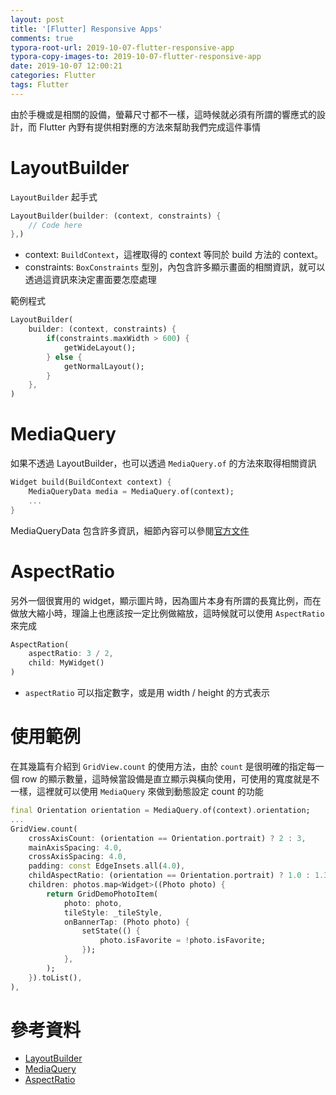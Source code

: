 ```yaml
---
layout: post
title: '[Flutter] Responsive Apps'
comments: true
typora-root-url: 2019-10-07-flutter-responsive-app
typora-copy-images-to: 2019-10-07-flutter-responsive-app
date: 2019-10-07 12:00:21
categories: Flutter
tags: Flutter
---
```


由於手機或是相關的設備，螢幕尺寸都不一樣，這時候就必須有所謂的響應式的設計，而 Flutter 內野有提供相對應的方法來幫助我們完成這件事情

<!-- more -->

# LayoutBuilder

`LayoutBuilder` 起手式

```dart
LayoutBuilder(builder: (context, constraints) {
    // Code here
},)
```

* context: `BuildContext`，這裡取得的 context 等同於 build 方法的 context。
* constraints:  `BoxConstraints` 型別，內包含許多顯示畫面的相關資訊，就可以透過這資訊來決定畫面要怎麼處理

範例程式

```dart
LayoutBuilder(
    builder: (context, constraints) {
        if(constraints.maxWidth > 600) {
            getWideLayout();
        } else {
            getNormalLayout();
        }
    },
)
```



# MediaQuery

如果不透過 LayoutBuilder，也可以透過 `MediaQuery.of` 的方法來取得相關資訊

```dart
Widget build(BuildContext context) {    
    MediaQueryData media = MediaQuery.of(context);
    ...
}        
```

MediaQueryData 包含許多資訊，細節內容可以參閱[官方文件](https://api.flutter.dev/flutter/widgets/MediaQueryData-class.html)

# AspectRatio

另外一個很實用的 widget，顯示圖片時，因為圖片本身有所謂的長寬比例，而在做放大縮小時，理論上也應該按一定比例做縮放，這時候就可以使用 `AspectRatio` 來完成

```dart
AspectRation(
	aspectRatio: 3 / 2,
    child: MyWidget()
)
```

* `aspectRatio` 可以指定數字，或是用 width / height 的方式表示

# 使用範例

在其幾篇有介紹到 `GridView.count` 的使用方法，由於 `count` 是很明確的指定每一個 row 的顯示數量，這時候當設備是直立顯示與橫向使用，可使用的寬度就是不一樣，這裡就可以使用 `MediaQuery` 來做到動態設定 count  的功能

```dart
final Orientation orientation = MediaQuery.of(context).orientation;
...
GridView.count(
    crossAxisCount: (orientation == Orientation.portrait) ? 2 : 3,
    mainAxisSpacing: 4.0,
    crossAxisSpacing: 4.0,
    padding: const EdgeInsets.all(4.0),
    childAspectRatio: (orientation == Orientation.portrait) ? 1.0 : 1.3,
    children: photos.map<Widget>((Photo photo) {
        return GridDemoPhotoItem(
            photo: photo,
            tileStyle: _tileStyle,
            onBannerTap: (Photo photo) {
                setState(() {
                    photo.isFavorite = !photo.isFavorite;
                });
            },
        );
    }).toList(),
),
```



# 參考資料

* [LayoutBuilder](https://api.flutter.dev/flutter/widgets/LayoutBuilder-class.html)
* [MediaQuery](https://api.flutter.dev/flutter/widgets/MediaQuery-class.html)
* [AspectRatio](https://api.flutter.dev/flutter/widgets/AspectRatio-class.html)